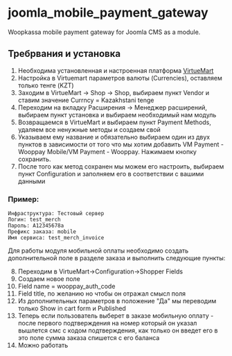# joomla_mobile_payment_gateway
Woopkassa mobile payment gateway for Joomla CMS as a module.
## Требрвания и установка
1. Необходима установленная и настроенная платформа [VirtueMart](https://virtuemart.net/downloads)
2. Настройка в Virtuemart параметров валюты (Currencies), оставляем только тенге (KZT)
3. Заходим в VirtueMart -> Shop -> Shop, выбираем пункт Vendor и ставим значение Currncy = Kazakhstani tenge
4. Переходим на вкладку Расширения -> Менеджер расширений, выбираем пункт установка и выбираем необходимый нам модуль
5. Возвращаемся в VirtueMart и выбираем пункт Payment Methods, удаляем все ненужные методы и создаем свой
6. Указываем ему название и обязательно выбираем один из двух пунктов в зависимости от того что мы хотим добавить VM Payment - Wooppay Mobile/VM Payment - Wooppay. Нажимаем кнопку сохранить.
7. После того как метод сохранен мы можем его настроить, выбираем пункт Configuration и заполняем его в соответствии с вашими данными
### Пример:
```
Инфраструктура: Тестовый сервер
Логин: test_merch
Пароль: A12345678a
Префикс заказа: mobile
Имя сервиса: test_merch_invoice
```
Для работы модуля мобильной оплаты необходимо создать дополнительной поле в разделе заказа и выполнить следующие пункты:

8. Переходим в VirtueMart->Configuration->Shopper Fields
9. Создаем новое поле
10. Field name = wooppay_auth_code
11. Field title, по желанию но чтобы он отражал смысл поля
12. Из дополнительных параметров в положение "Да" мы переводим только Show in cart form и Published
13. Теперь если пользователь выберет в заказе мобильную оплату - после первого подтверждения на номер который он указал вышлется
смс с кодом подтверждения, как только он введет его в это поле сумма заказа спишется с его баланса
14. Можно работать


